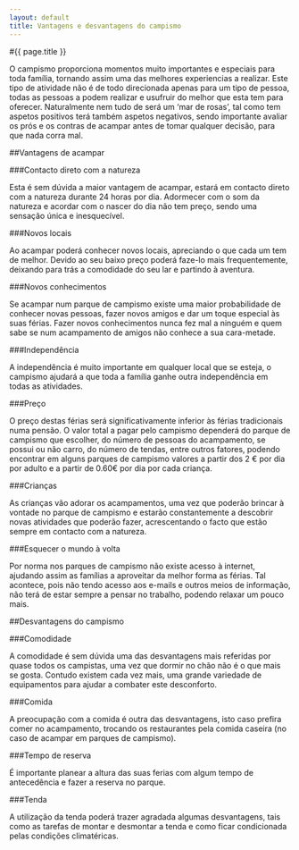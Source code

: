 ```yaml
---
layout: default
title: Vantagens e desvantagens do campismo
---
```


#{{ page.title }}

O campismo proporciona momentos muito importantes e especiais para toda família, tornando assim uma das melhores experiencias a realizar. Este tipo de atividade não é de todo direcionada apenas para um tipo de pessoa, todas as pessoas a podem realizar e usufruir do melhor que esta tem para oferecer. Naturalmente nem tudo de será um ‘mar de rosas’, tal como tem aspetos positivos terá também aspetos negativos, sendo importante avaliar os prós e os contras de acampar antes de tomar qualquer decisão, para que nada corra mal.

##Vantagens de acampar

###Contacto direto com a natureza

Esta é sem dúvida a maior vantagem de acampar, estará em contacto direto com a natureza durante 24 horas por dia. Adormecer com o som da natureza e acordar com o nascer do dia não tem preço, sendo uma sensação única e inesquecível.

###Novos locais

Ao acampar poderá conhecer novos locais, apreciando o que cada um tem de melhor. Devido ao seu baixo preço poderá faze-lo mais frequentemente, deixando para trás a comodidade do seu lar e partindo à aventura.

###Novos conhecimentos

Se acampar num parque de campismo existe uma maior probabilidade de conhecer novas pessoas, fazer novos amigos e dar um toque especial às suas férias. Fazer novos conhecimentos nunca fez mal a ninguém e quem sabe se num acampamento de amigos não conhece a sua cara-metade.

###Independência

A independência é muito importante em qualquer local que se esteja, o campismo ajudará a que toda a família ganhe outra independência em todas as atividades.

###Preço

O preço destas férias será significativamente inferior às férias tradicionais numa pensão. O valor total a pagar pelo campismo dependerá do parque de campismo que escolher, do número de pessoas do acampamento, se possui ou não carro, do número de tendas, entre outros fatores, podendo encontrar em alguns parques de campismo valores a partir dos 2 € por dia por adulto e a partir de 0.60€ por dia por cada criança.

###Crianças

As crianças vão adorar os acampamentos, uma vez que poderão brincar à vontade no parque de campismo e estarão constantemente a descobrir novas atividades que poderão fazer, acrescentando o facto que estão sempre em contacto com a natureza.

###Esquecer o mundo à volta

Por norma nos parques de campismo não existe acesso à internet, ajudando assim as famílias a aproveitar da melhor forma as férias. Tal acontece, pois não tendo acesso aos e-mails e outros meios de informação, não terá de estar sempre a pensar no trabalho, podendo relaxar um pouco mais.

##Desvantagens do campismo

###Comodidade

A comodidade é sem dúvida uma das desvantagens mais referidas por quase todos os campistas, uma vez que dormir no chão não é o que mais se gosta. Contudo existem cada vez mais, uma grande variedade de equipamentos para ajudar a combater este desconforto.

###Comida

A preocupação com a comida é outra das desvantagens, isto caso prefira comer no acampamento, trocando os restaurantes pela comida caseira (no caso de acampar em parques de campismo).

###Tempo de reserva

É importante planear a altura das suas ferias com algum tempo de antecedência e fazer a reserva no parque.

###Tenda

A utilização da tenda poderá trazer agradada algumas desvantagens, tais como as tarefas de montar e desmontar a tenda e como ficar condicionada pelas condições climatéricas.
